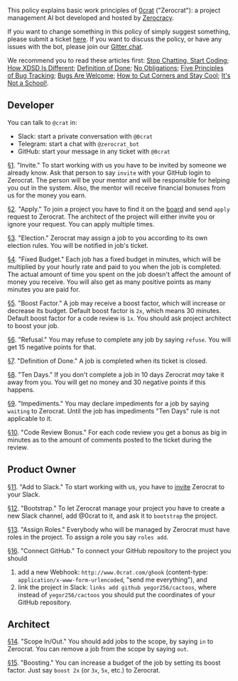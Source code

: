 This policy explains basic work principles of
[0crat](http://www.0crat.com) ("Zerocrat"):
a project management AI bot developed
and hosted by [Zerocracy](http://www.zerocracy.com).

If you want to change something in this policy of simply
suggest something, please submit a ticket
[here](https://github.com/zerocracy/datum/issues).
If you want to discuss the policy, or have any issues with the bot,
please join our [Gitter chat](https://gitter.im/zerocracy/Lobby).

We recommend you to read these articles first:
[Stop Chatting, Start Coding](http://www.yegor256.com/2014/10/07/stop-chatting-start-coding.html);
[How XDSD Is Different](http://www.yegor256.com/2014/04/17/how-xdsd-is-different.html);
[Definition of Done](http://www.yegor256.com/2014/04/15/definition-of-done.html);
[No Obligations](http://www.yegor256.com/2014/04/13/no-obligations-principle.html);
[Five Principles of Bug Tracking](http://www.yegor256.com/2014/11/24/principles-of-bug-tracking.html);
[Bugs Are Welcome](http://www.yegor256.com/2014/04/13/bugs-are-welcome.html);
[How to Cut Corners and Stay Cool](http://www.yegor256.com/2015/01/15/how-to-cut-corners.html);
[It's Not a School!](http://www.yegor256.com/2015/02/16/it-is-not-a-school.html).

## Developer

You can talk to `@crat` in:

  * Slack: start a private conversation with `@0crat`
  * Telegram: start a chat with `@zerocrat_bot`
  * GitHub: start your message in any ticket with `@0crat`

<a name="1" href="#1">§1</a>.
"Invite."
To start working with us you have to be invited by someone we already know.
Ask that person to say `invite` with your GitHub login to Zerocrat.
The person will be your mentor and will be responsible for helping you
out in the system. Also, the mentor will receive financial bonuses from
us for the money you earn.

<a name="2" href="#2">§2</a>.
"Apply."
To join a project you have to find it on the [board](http://www.0crat.com/board)
and send `apply` request to Zerocrat. The architect of the project will
either invite you or ignore your request. You can apply multiple times.

<a name="3" href="#3">§3</a>.
"Election."
Zerocrat may assign a job to you according to its own election rules.
You will be notified in job's ticket.

<a name="4" href="#4">§4</a>.
"Fixed Budget."
Each job has a fixed budget in minutes,
which will be multiplied by your hourly rate and paid to you when the job is completed.
The actual amount of time you spent on the job doesn't affect the amount of money you receive.
You will also get as many positive points as many minutes you are paid for.

<a name="5" href="#5">§5</a>.
"Boost Factor."
A job may receive a boost factor, which will increase or decrease its budget.
Default boost factor is `2x`, which means 30 minutes.
Default boost factor for a code review is `1x`.
You should ask project architect to boost your job.

<a name="6" href="#6">§6</a>.
"Refusal."
You may refuse to complete any job by saying `refuse`.
You will get 15 negative points for that.

<a name="7" href="#7">§7</a>.
"Definition of Done."
A job is completed when its ticket is closed.

<a name="8" href="#8">§8</a>.
"Ten Days."
If you don't complete a job in 10 days Zerocrat _may_ take it away from you.
You will get no money and 30 negative points if this happens.

<a name="9" href="#9">§9</a>.
"Impediments."
You may declare impediments for a job by saying `waiting` to Zerocrat.
Until the job has impediments "Ten Days" rule is not applicable to it.

<a name="10" href="#10">§10</a>.
"Code Review Bonus."
For each code review you get a bonus as big in minutes as to the amount of
comments posted to the ticket during the review.

## Product Owner

<a name="11" href="#11">§11</a>.
"Add to Slack."
To start working with us, you have to [invite](http://www.0crat.com/add_to_slack)
Zerocrat to your Slack.

<a name="12" href="#12">§12</a>.
"Bootstrap."
To let Zerocrat manage your project you have to create a new Slack
channel, add @0crat to it, and ask it to `bootstrap` the project.

<a name="13" href="#13">§13</a>.
"Assign Roles."
Everybody who will be managed by Zerocrat must have roles in the project.
To assign a role you say `roles add`.

<a name="16" href="#16">§16</a>.
"Connect GitHub."
To connect your GitHub repository to the project you should
1) add a new Webhook: `http://www.0crat.com/ghook`
(content-type: `application/x-www-form-urlencoded`, "send me everything"),
and
2) link the project in Slack: `links add github yegor256/cactoos`, where
instead of `yegor256/cactoos` you should put the coordinates of your GitHub repository.

## Architect

<a name="14" href="#14">§14</a>.
"Scope In/Out."
You should add jobs to the scope, by saying `in` to Zerocrat.
You can remove a job from the scope by saying `out`.

<a name="15" href="#15">§15</a>.
"Boosting."
You can increase a budget of the job by setting its boost factor.
Just say `boost 2x` (or `3x`, `5x`, etc.) to Zerocrat.


